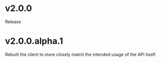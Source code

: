 # v2.0.0

Release

# v2.0.0.alpha.1

Rebuilt the client to more closely match the intended usage of the API itself.

